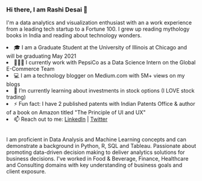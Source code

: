 ### Hi there, I am Rashi Desai 👋

I'm a data analytics and visualization enthusiast with an a work experience from a leading tech startup to a Fortune 100. I grew up reading mythology books in India and reading about technology wonders.

<li> 🎓 I am a Graduate Student at the University of Illinois at Chicago and will be graduating May 2021</li>
<li> 👩🏻‍💻 I currently work with PepsiCo as a Data Science Intern on the Global E-Commerce Team </li>
<li> 💻 I am a technology blogger on Medium.com with 5M+ views on my blogs </li>
<li> 🌱 I’m currently learning about investments in stock options (I LOVE stock trading) </li>
<li> ⚡ Fun fact: I have 2 published patents with Indian Patents Office & author of a book on Amazon titled "The Principle of UI and UX" </li>
<li> 📫 Reach out to me: <a href="https://www.linkedin.com/in/rashidesai2/">LinkedIn</a> | <a href="https://twitter.com/rpdesai24">Twitter</a> </li> <br>

I am proficient in Data Analysis and Machine Learning concepts and can demonstrate a background in Python, R, SQL and Tableau. Passionate about promoting data-driven decision making to deliver analytics solutions for business decisions. I've worked in Food & Beverage, Finance, Healthcare and Consulting domains with key understanding of business goals and client exposure.
<!--
**rashidesai24/rashidesai24** is a ✨ _special_ ✨ repository because its `README.md` (this file) appears on your GitHub profile.

